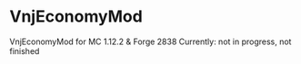 # VnjEconomyMod
VnjEconomyMod for MC 1.12.2 &amp; Forge 2838
Currently: not in progress, not finished
